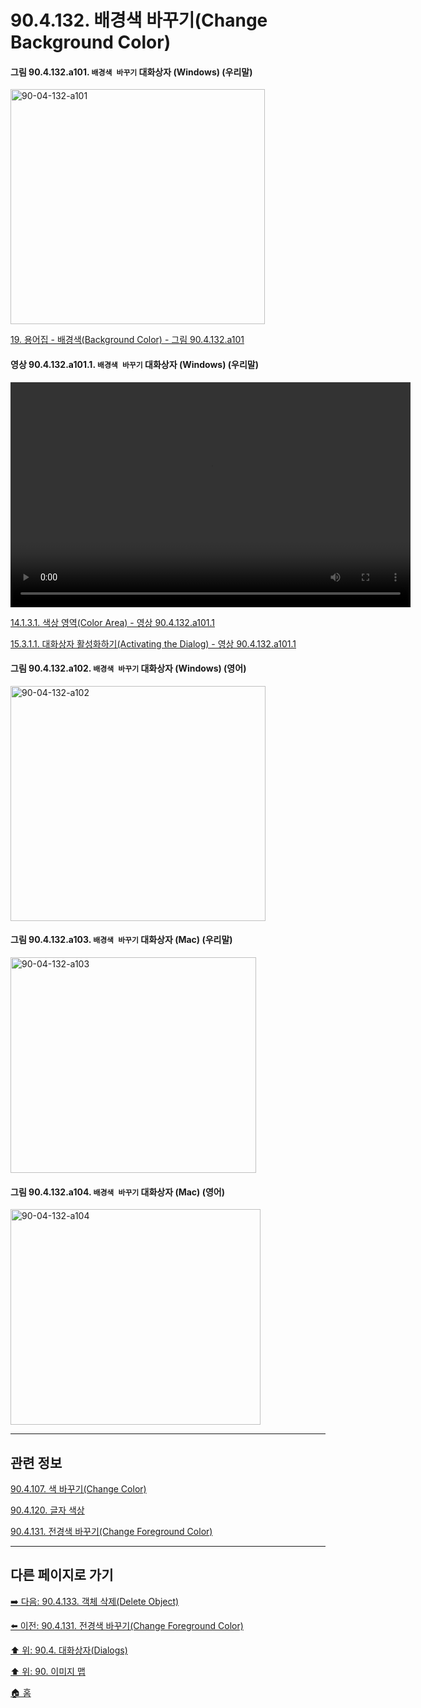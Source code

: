 # 90.4.132. 배경색 바꾸기(Change Background Color)

<a id="90-04-132-a101"></a>

#### 그림 90.4.132.a101. `배경색 바꾸기` 대화상자 (Windows) (우리말)
<img width="407" height="376" alt="90-04-132-a101" src="https://github.com/wonder13662/gimp/assets/15767104/51adfcc5-9164-4695-8b55-c7f61bc1996f" />

[19. 용어집 - 배경색(Background Color) - 그림 90.4.132.a101](./19-glossaryx-background_color.md#90-04-132-a101)

<a id="90-04-132-a101-01"></a>

#### 영상 90.4.132.a101.1. `배경색 바꾸기` 대화상자 (Windows) (우리말)
<video controls="controls" width="640" height="360" src="https://github.com/wonder13662/gimp/assets/15767104/d7620922-38ba-40a6-8ae9-6994134e51c3"></video>

[14.1.3.1. 색상 영역(Color Area) - 영상 90.4.132.a101.1](./14-01-03-01-color_area.md#90-04-132-a101-01)

[15.3.1.1. 대화상자 활성화하기(Activating the Dialog) - 영상 90.4.132.a101.1](./15-03-01-01-activating_the_dialog.md#90-04-132-a101-01)

<a id="90-04-132-a102"></a>

#### 그림 90.4.132.a102. `배경색 바꾸기` 대화상자 (Windows) (영어)
<img width="408" height="376" alt="90-04-132-a102" src="https://github.com/wonder13662/gimp/assets/15767104/375e0d35-9f9e-4ccf-885a-066896ddcceb" />

<a id="90-04-132-a103"></a>

#### 그림 90.4.132.a103. `배경색 바꾸기` 대화상자 (Mac) (우리말)
<img width="393" height="345" alt="90-04-132-a103" src="https://github.com/wonder13662/gimp/assets/15767104/eaba0aa3-6b46-4e80-b27a-852660d72acb" />

<a id="90-04-132-a104"></a>

#### 그림 90.4.132.a104. `배경색 바꾸기` 대화상자 (Mac) (영어)
<img width="400" height="345" alt="90-04-132-a104" src="https://github.com/wonder13662/gimp/assets/15767104/528330d2-afa5-47f1-a15d-fb5e7dfa02fc" />

***

## 관련 정보

[90.4.107. 색 바꾸기(Change Color)](./90-04-0107-change_color.md)

[90.4.120. 글자 색상](./90-04-0120-text_color.md)

[90.4.131. 전경색 바꾸기(Change Foreground Color)](./90-04-0131-change_foreground_color.md)

***

## 다른 페이지로 가기

[➡️ 다음: 90.4.133. 객체 삭제(Delete Object)](./90-04-0133-delete_object.md)

[⬅️ 이전: 90.4.131. 전경색 바꾸기(Change Foreground Color)](./90-04-0131-change_foreground_color.md)

[⬆️ 위: 90.4. 대화상자(Dialogs)](./90-04-0000-dialogs.md)

[⬆️ 위: 90. 이미지 맵](./90-00-image-map.md)

[🏠 홈](./00-home.md)